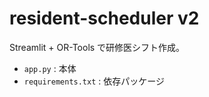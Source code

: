 # resident-scheduler v2

Streamlit + OR-Tools で研修医シフト作成。
- `app.py` : 本体
- `requirements.txt` : 依存パッケージ
